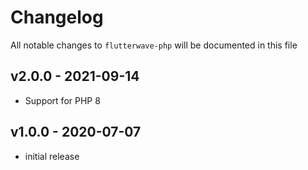# Changelog

All notable changes to `flutterwave-php` will be documented in this file

## v2.0.0 - 2021-09-14
- Support for PHP 8
## v1.0.0 - 2020-07-07

- initial release
